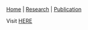[Home](README.md) | [Research](research.md) | [Publication](publication.md)


Visit [HERE](https://handonghci.github.io/Courses/)